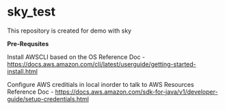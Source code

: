 # sky_test

This repository is created for demo with sky

**Pre-Requsites**

Install AWSCLI based on the OS 
Reference Doc - https://docs.aws.amazon.com/cli/latest/userguide/getting-started-install.html

Configure AWS creditials in local inorder to talk to AWS Resources
Reference Doc - https://docs.aws.amazon.com/sdk-for-java/v1/developer-guide/setup-credentials.html

